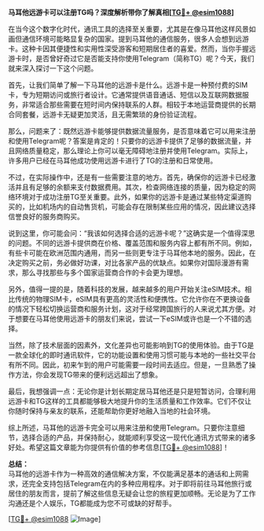 **马耳他远游卡可以注册TG吗？深度解析带你了解真相[[TG💪+ @esim1088](https://t.me/s/esim1088)]**

在当今这个数字化时代，通讯工具的选择至关重要，尤其是在像马耳他这样风景如画但通信环境可能略显复杂的国家。提到马耳他的通信服务，很多人会想到远游卡。这种卡因其便捷性和实用性深受游客和短期居住者的喜爱。然而，当你手握远游卡时，是否曾好奇过它是否能支持你使用Telegram（简称TG）呢？今天，我们就来深入探讨一下这个问题。

首先，让我们简单了解一下马耳他的远游卡是什么。远游卡是一种预付费的SIM卡，专为短期访问或旅行者设计。它通常提供语音通话、短信以及互联网数据服务，非常适合那些需要在短时间内保持联系的人群。相较于本地运营商提供的长期合同套餐，远游卡无疑更加灵活，且无需繁琐的身份验证流程。

那么，问题来了：既然远游卡能够提供数据流量服务，是否意味着它可以用来注册和使用Telegram呢？答案是肯定的！只要你的远游卡提供了足够的数据流量，并且网络质量稳定，那么理论上你可以毫无障碍地注册并使用Telegram。实际上，许多用户已经在马耳他成功使用远游卡进行了TG的注册和日常使用。

不过，在实际操作中，还是有一些需要注意的地方。首先，确保你的远游卡已经激活并且有足够的余额来支付数据费用。其次，检查网络连接的质量，因为稳定的网络环境对于成功注册TG至关重要。此外，如果你的远游卡是通过某些特定渠道购买的，比如机场内的自动售货机，可能会存在限制某些应用的情况，因此建议选择信誉良好的服务商购买。

说到这里，你可能会问：“我该如何选择合适的远游卡呢？”这确实是一个值得深思的问题。不同的远游卡提供商在价格、覆盖范围和服务内容上都有所不同。例如，有些卡可能在欧洲范围内通用，而另一些则更专注于马耳他本地的服务。因此，在决定购买之前，务必做好功课，对比各家产品的优缺点。如果你对国际漫游有需求，那么寻找那些与多个国家运营商合作的卡会更为理想。

另外，值得一提的是，随着科技的发展，越来越多的用户开始关注eSIM技术。相比传统的物理SIM卡，eSIM具有更高的灵活性和便携性。它允许你在不更换设备的情况下轻松切换运营商和服务计划，这对于经常跨国旅行的人来说尤其方便。对于想要在马耳他使用远游卡的朋友们来说，尝试一下eSIM或许也是一个不错的选择。

当然，除了技术层面的因素外，文化差异也可能影响到TG的使用体验。由于TG是一款全球化的即时通讯软件，它的功能设置和使用习惯可能与本地的一些社交平台有所不同。因此，初来乍到的用户可能需要一段时间去适应。但是，一旦熟悉了操作方法，你会发现TG带来的便利远远超出了想象。

最后，我想强调一点：无论你是计划长期定居马耳他还是只是短暂访问，合理利用远游卡和TG这样的工具都能够极大地提升你的生活质量和工作效率。它们不仅让你随时保持与亲友的联系，还能帮助你更好地融入当地的社会环境。

综上所述，马耳他的远游卡完全可以用来注册和使用Telegram。只要你注意细节，选择合适的产品，并保持耐心，就能顺利享受这一现代化通讯方式带来的诸多好处。希望这篇文章能为你提供有价值的参考信息[[TG💪+ @esim1088](https://t.me/s/esim1088)]！

**总结：**  
马耳他的远游卡作为一种高效的通信解决方案，不仅能满足基本的通话和上网需求，还完全支持包括Telegram在内的多种应用程序。对于即将前往马耳他旅行或居住的朋友而言，提前了解这些信息无疑会让您的旅程更加顺畅。无论是为了工作沟通还是个人娱乐，TG都能成为您不可或缺的好帮手。

[[TG💪+ @esim1088](https://t.me/s/esim1088) ![Image](https://i.postimg.cc/4NQfJmqS/Snipaste-2025-05-13-00-14-12.png)]